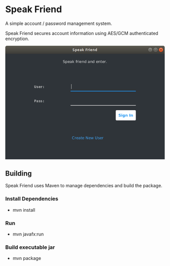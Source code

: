 # Speak Friend

A simple account / password management system.

Speak Friend secures account information using AES/GCM authenticated encryption.

![Alt text](screenshot.png?raw=true)

## Building

Speak Friend uses Maven to manage dependencies and build the package.

### Install Dependencies
* mvn install

### Run
* mvn javafx:run

### Build executable jar
* mvn package
